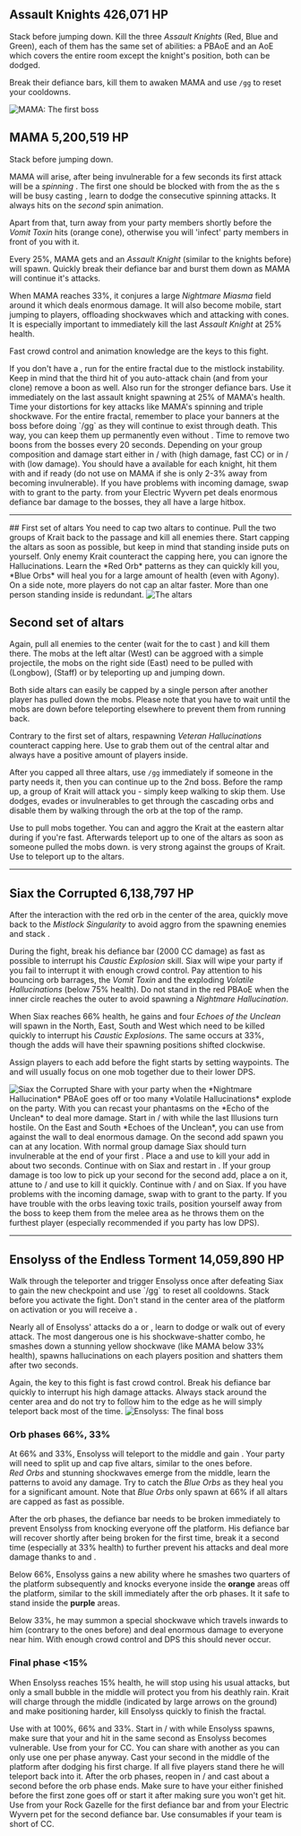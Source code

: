 ## Assault Knights <Item id="50082" text="false"/><Label>426,071 HP</Label>
Stack <Boon name="might"/> before jumping down. Kill the three *Assault Knights* (Red, Blue and Green), each of them has the same set of abilities: a PBAoE <Control name="knockdown"/> and an AoE <Control name="pull"/> which covers the entire room except the knight's position, both can be dodged.

Break their defiance bars, kill them to awaken MAMA and use `/gg` to reset your cooldowns.

<Image src="fractals/nightmare/images/mama.jpg" title="MAMA: The first boss"/>

## <Boss/> MAMA <Item id="50082" text="false"/><Label>5,200,519 HP</Label>
Stack <Boon name="might"/> before jumping down.

MAMA will arise, after being invulnerable for a few seconds its first attack will be a *spinning <Control name="knockback"/>*. The first one should be blocked with <Boon name="aegis"/> from the <Specialization name="mesmer"/> as the <Specialization name="elementalist"/>s will be busy casting <Skill id="5501"/>, learn to dodge the consecutive spinning attacks. It always hits on the *second* spin animation.
 
Apart from that, turn away from your party members shortly before the *Vomit Toxin* hits (orange cone), otherwise you will 'infect' party members in front of you with it.

Every 25%, MAMA gets <Effect name="invulnerability"/> and an *Assault Knight* (similar to the knights before) will spawn. Quickly break their defiance bar and burst them down as MAMA will continue it's attacks.

When MAMA reaches 33%, it conjures a large *Nightmare Miasma* field around it which deals enormous damage. It will also become mobile, start jumping to players, offloading shockwaves which <Control name="knockdown"/> and attacking with <Control name="stun"/> cones. It is especially important to immediately kill the last *Assault Knight* at 25% health.

Fast crowd control and animation knowledge are the keys to this fight.

<Tips>
    <Tip specialization="chronomancer">If you don't have a <Specialization name="spellbreaker"/>, run <Skill id="10267"/> for the entire fractal due to the <Instability name="No Pain, No Gain"/> mistlock instability.    
        Keep in mind that the third hit of you auto-attack chain (and from your <Skill id="10173"/> clone) remove a boon as well.    
        Also run <Skill id="29519"/> for the stronger defiance bars. Use it immediately on the last assault knight spawning at 25% of MAMA's health.    
        Time your distortions for key attacks like MAMA's spinning and triple shockwave.</Tip> 
    <Tip specialization="spellbreaker">For the entire fractal, remember to place your banners at the boss before doing `/gg` as they will continue to exist through death. This way, you can keep them up permanently even without <Boon name="alacrity"/>.    
        Time <Skill id="45252"/> to remove two boons from the bosses every 20 seconds.</Tip>
    <Tip specialization="weaver">Depending on your group composition and damage start either in <Skill id="5494" text="false"/>/<Skill id="5492" text="false"/> with <Skill id="5737"/> (high damage, fast CC) or in <Skill id="5495" text="false"/>/<Skill id="5492" text="false"/> with <Skill id="5528"/> (low damage).    
        You should have a <Skill id="5624"/> available for each knight, hit them with <Skill id="5733"/> and <Skill id="5725"/> if ready (do not use <Skill id="5725"/> on MAMA if she is only 2-3% away from becoming invulnerable).</Tip>
    <Tip specialization="druid">If you have problems with incoming damage, swap <Skill id="12497"/> with <Skill id="12495"/> to grant <Boon name="protection"/> to the party.    
        <Skill id="31639"/> from your Electric Wyvern pet deals enormous defiance bar damage to the bosses, they all have a large hitbox.</Tip>
</Tips>

---

<Grid>
<Column>
## First set of altars <Item id="50082" text="false"/><Item id="24658" text="false"/>
You need to cap two altars to continue. Pull the two groups of Krait back to the passage and kill all enemies there. Start capping the altars as soon as possible, but keep in mind that standing inside puts <Effect name="agony"/> on yourself. Only enemy Krait counteract the capping here, you can ignore the Hallucinations.    
Learn the *Red Orb* patterns as they can quickly kill you, *Blue Orbs* will heal you for a large amount of health (even with Agony).    
On a side note, more players do not cap an altar faster. More than one person standing inside is redundant.
</Column>
<Column width="6" compact>
<Image src="fractals/nightmare/images/altars.jpg" title="The altars" compact/>
</Column>
</Grid>


## Second set of altars <Item id="50082" text="false"/><Item id="24658" text="false"/>
Again, pull all enemies to the center (wait for the <Specialization name="mesmer"/> to cast <Skill id="10186"/>) and kill them there. The mobs at the left altar (West) can be aggroed with a simple projectile, the mobs on the right side (East) need to be pulled with <Skill id="14381"/> (Longbow), <Skill id="5491"/> (Staff) or by teleporting up and jumping down.

Both side altars can easily be capped by a single person after another player has pulled down the mobs. Please note that you have to wait until the mobs are down before teleporting elsewhere to prevent them from running back.

Contrary to the first set of altars, respawning *Veteran Hallucinations* counteract capping here. Use <Control name="pull"/> to grab them out of the central altar and always have a positive amount of players inside.

After you capped all three altars, use `/gg` immediately if someone in the party needs it, then you can continue up to the 2nd boss. Before the ramp up, a group of Krait will attack you - simply keep walking to skip them. Use dodges, evades or invulnerables to get through the cascading orbs and disable them by walking through the orb at the top of the ramp.

<Tips>
    <Tip specialization="chronomancer">Use <Skill id="10363"/> to pull mobs together.    
        You can <Skill id="10200"/> and aggro the Krait at the eastern altar during <Skill id="29830"/> if you're fast. Afterwards teleport up to one of the altars as soon as someone pulled the mobs down.</Tip>
    <Tip specialization="weaver"><Skill id="5738"/> is very strong against the groups of Krait. Use <Skill id="5536"/> to teleport up to the altars.</Tip>
</Tips>

---

## <Boss/> Siax the Corrupted <Item id="50082" text="false"/><Item id="24658" text="false"/><Label>6,138,797 HP</Label>
After the interaction with the red orb in the center of the area, quickly move back to the *Mistlock Singularity* to avoid aggro from the spawning enemies and stack <Boon name="might"/>.

During the fight, break his defiance bar (2000 CC damage) as fast as possible to interrupt his *Caustic Explosion* skill. Siax will wipe your party if you fail to interrupt it with enough crowd control. Pay attention to his bouncing orb barrages, the *Vomit Toxin* and the exploding *Volatile Hallucinations* (below 75% health). Do not stand in the red PBAoE when the inner circle reaches the outer to avoid spawning a *Nightmare Hallucination*.

When Siax reaches 66% health, he gains <Effect name="invulnerability"/> and four *Echoes of the Unclean* will spawn in the North, East, South and West which need to be killed quickly to interrupt his *Caustic Explosions*. The same occurs at 33%, though the adds will have their spawning positions shifted clockwise.

Assign players to each add before the fight starts by setting waypoints. The <Specialization name="mesmer"/> and <Specialization name="druid"/> will usually focus on one mob together due to their lower DPS.

<Image src="fractals/nightmare/images/siax.jpg" title="Siax the Corrupted"/>

<Tips>
    <Tip specialization="chronomancer">Share <Boon name="aegis"/> with your party when the *Nightmare Hallucination* PBAoE goes off or too many *Volatile Hallucinations* explode on the party.    
        With <Skill id="21750"/> you can recast your phantasms on the *Echo of the Unclean* to deal more damage.</Tip>
    <Tip specialization="weaver"> Start in <Skill id="5495" text="false"/>/<Skill id="5492" text="false"/> with <Skill id="5528"/> while the last Illusions turn hostile.    
        On the East and South *Echoes of the Unclean*, you can use <Skill id="5697"/> from <Skill id="5516"/> against the wall to deal enormous damage. On the second add spawn you can <Skill id="5697"/> at any location.    
        With normal group damage Siax should turn invulnerable at the end of your first <Skill id="5624"/>. Place a <Skill id="13339"/> and use <Skill id="5697"/> to kill your add in about two seconds.    
        Continue with <Skill id="5531"/> on Siax and restart in <Skill id="5492"/>.    
        If your group damage is too low to pick up your second <Skill id="5516"/> for the second add, place a <Skill id="13339"/> on it, attune to <Skill id="5494" text="false"/>/<Skill id="5492" text="false"/> and use <Skill id="41125"/> to kill it quickly.    
        Continue with <Skill id="5494" text="false"/>/<Skill id="5492" text="false"/> and <Skill id="5737"/> on Siax.</Tip>
    <Tip specialization="druid">If you have problems with the incoming damage, swap <Skill id="12497"/> with <Skill id="12495"/> to grant <Boon name="protection"/> to the party.    
        If you have trouble with the orbs leaving toxic trails, position yourself away from the boss to keep them from the melee area as he throws them on the furthest player (especially recommended if you party has low DPS).</Tip>    
</Tips>

---

## Ensolyss of the Endless Torment <Item id="50082" text="false"/><Item id="24658" text="false"/><Label>14,059,890 HP</Label>
<Grid>
<Column>
Walk through the teleporter and trigger Ensolyss once after defeating Siax to gain the new checkpoint and use `/gg` to reset all cooldowns. Stack <Boon name="might"/> before you activate the fight. Don't stand in the center area of the platform on activation or you will receive a <Control name="knockback"/>.

Nearly all of Ensolyss' attacks do a <Control name="knockback"/> or <Control name="pull"/>, learn to dodge or walk out of every attack. The most dangerous one is his shockwave-shatter combo, he smashes down a stunning yellow shockwave (like MAMA below 33% health), spawns hallucinations on each players position and shatters them after two seconds.

Again, the key to this fight is fast crowd control. Break his defiance bar quickly to interrupt his high damage attacks. Always stack around the center area and do not try to follow him to the edge as he will simply teleport back most of the time.
</Column>
<Column compact>
<Image src="fractals/nightmare/images/ensolyss.jpg" title="Ensolyss: The final boss" compact/>
</Column>
</Grid>

### Orb phases <Label>66%, 33%</Label>
At 66% and 33%, Ensolyss will teleport to the middle and gain <Effect name="invulnerability"/>. Your party will need to split up and cap five altars, similar to the ones before.    
*Red Orbs* and stunning shockwaves emerge from the middle, learn the patterns to avoid any damage. Try to catch the *Blue Orbs* as they heal you for a significant amount. Note that *Blue Orbs* only spawn at 66% if all altars are capped as fast as possible.

After the orb phases, the defiance bar needs to be broken immediately to prevent Ensolyss from knocking everyone off the platform. His defiance bar will recover shortly after being broken for the first time, break it a second time (especially at 33% health) to further prevent his attacks and deal more damage thanks to <Item id="24868"/> and <Trait id="1502"/>.

Below 66%, Ensolyss gains a new ability where he smashes two quarters of the platform subsequently and knocks everyone inside the **orange** areas off the platform, similar to the skill immediately after the orb phases. It it safe to stand inside the **purple** areas.

Below 33%, he may summon a special shockwave which travels inwards to him (contrary to the ones before) and deal enormous damage to everyone near him. With enough crowd control and DPS this should never occur.

### Final phase <Label><15%</Label>
When Ensolyss reaches 15% health, he will stop using his usual attacks, but only a small bubble in the middle will protect you from his deathly rain. Krait will charge through the middle (indicated by large arrows on the ground) and make positioning harder, kill Ensolyss quickly to finish the fractal.

<Tips>
    <Tip specialization="chronomancer">Use <Skill id="29519"/> with <Skill id="29830"/> at 100%, 66% and 33%.</Tip>
    <Tip specialization="weaver">Start in <Skill id="5495" text="false"/>/<Skill id="5492" text="false"/> with <Skill id="5528"/> while Ensolyss spawns, make sure that your <Skill id="13339"/> and <Skill id="43762"/> hit in the same second as Ensolyss becomes vulnerable.    
        Use <Skill id="5733"/> from your <Skill id="5624"/> for CC.    
        You can share <Skill id="5516"/> with another <Specialization name="weaver"/> as you can only use one per phase anyway.    
        Cast your second <Skill id="5501"/> in the middle of the platform after dodging his first charge. If all five players stand there he will teleport back into it.    
        After the orb phases, reopen in <Skill id="5495" text="false"/>/<Skill id="5492" text="false"/> and cast <Skill id="5528"/> about a second before the orb phase ends. Make sure to have your <Skill id="5501"/> either finished before the first <Control name="knockback"/> zone goes off or start it after making sure you won't get hit.</Tip>
    <Tip specialization="druid">Use <Skill id="43636"/> from your Rock Gazelle for the first defiance bar and <Skill id="31639"/> from your Electric Wyvern pet for the second defiance bar. Use consumables if your team is short of CC.</Tip>    
</Tips>
